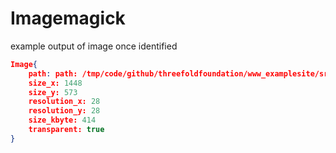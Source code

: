 # Imagemagick


example output of image once identified

```json
Image{
    path: path: /tmp/code/github/threefoldfoundation/www_examplesite/src/assets/images/sliders/availability.png
    size_x: 1448
    size_y: 573
    resolution_x: 28
    resolution_y: 28
    size_kbyte: 414
    transparent: true
}
```